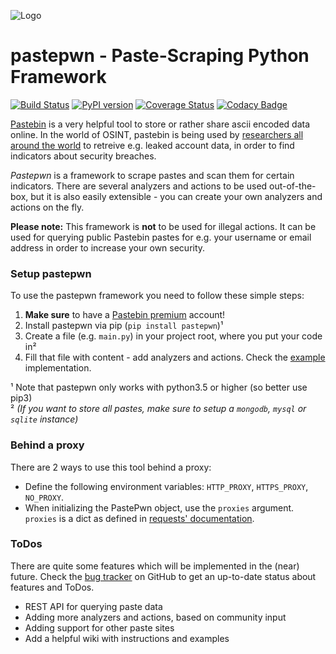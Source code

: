 ![Logo](https://raw.githubusercontent.com/d-Rickyy-b/pastepwn/master/documentation/pastepwn_logo.png)


# pastepwn - Paste-Scraping Python Framework
[![Build Status](https://travis-ci.com/d-Rickyy-b/pastepwn.svg?branch=master)](https://travis-ci.com/d-Rickyy-b/pastepwn)
[![PyPI version](https://badge.fury.io/py/pastepwn.svg)](https://badge.fury.io/py/pastepwn)
[![Coverage Status](https://coveralls.io/repos/github/d-Rickyy-b/pastepwn/badge.svg?branch=master)](https://coveralls.io/github/d-Rickyy-b/pastepwn?branch=master)
[![Codacy Badge](https://api.codacy.com/project/badge/Grade/513ae84197824ff89c0a60a5291c4425)](https://www.codacy.com/manual/d-Rickyy-b/pastepwn?utm_source=github.com&amp;utm_medium=referral&amp;utm_content=d-Rickyy-b/pastepwn&amp;utm_campaign=Badge_Grade)

[Pastebin](https://pastebin.com) is a very helpful tool to store or rather share ascii encoded data online. In the world of OSINT, pastebin is being used by [researchers all around the world](https://www.troyhunt.com/introducing-paste-searches-and/) to retreive e.g. leaked account data, in order to find indicators about security breaches.

*Pastepwn* is a framework to scrape pastes and scan them for certain indicators. There are several analyzers and actions to be used out-of-the-box, but it is also easily extensible - you can create your own analyzers and actions on the fly.

**Please note:** This framework is **not** to be used for illegal actions. It can be used for querying public Pastebin pastes for e.g. your username or email address in order to increase your own security.

### Setup pastepwn

To use the pastepwn framework you need to follow these simple steps:

1) **Make sure** to have a [Pastebin premium](https://pastebin.com/pro) account!
2) Install pastepwn via pip (`pip install pastepwn`)¹
3) Create a file (e.g. `main.py`) in your project root, where you put your code in²
4) Fill that file with content - add analyzers and actions. Check the [example](https://github.com/d-Rickyy-b/pastepwn/tree/master/examples/example.py) implementation.

¹ Note that pastepwn only works with python3.5 or higher (so better use pip3)  
² *(If you want to store all pastes, make sure to setup a `mongodb`, `mysql` or `sqlite` instance)*

### Behind a proxy

There are 2 ways to use this tool behind a proxy:

- Define the following environment variables: `HTTP_PROXY`, `HTTPS_PROXY`, `NO_PROXY`.
- When initializing the PastePwn object, use the `proxies` argument. `proxies` is a dict as defined in [requests' documentation](http://docs.python-requests.org/en/master/user/advanced/#proxies).

### ToDos
There are quite some features which will be implemented in the (near) future.
Check the [bug tracker](https://github.com/d-Rickyy-b/pastepwn/issues) on GitHub to get an up-to-date status about features and ToDos.

- REST API for querying paste data
- Adding more analyzers and actions, based on community input
- Adding support for other paste sites
- Add a helpful wiki with instructions and examples
